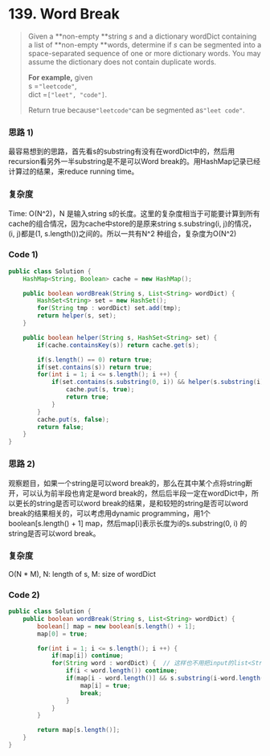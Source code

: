 # 139. Word Break

> Given a **non-empty **string _s_ and a dictionary wordDict containing a list of **non-empty **words, determine if _s_ can be segmented into a space-separated sequence of one or more dictionary words. You may assume the dictionary does not contain duplicate words.
>
> **For example,** given  
> s =`"leetcode"`,  
> dict =`["leet", "code"]`.
>
> Return true because`"leetcode"`can be segmented as`"leet code"`.

### 思路 1\)

最容易想到的思路，首先看s的substring有没有在wordDict中的，然后用recursion看另外一半substring是不是可以Word break的。用HashMap记录已经计算过的结果，来reduce running time。

### 复杂度

Time: O\(N^2\)，N 是输入string s的长度。这里的复杂度相当于可能要计算到所有cache的组合情况，因为cache中store的是原来string s.substring\(i, j\)的情况，\(i, j\)都是\(1, s.length\(\)\)之间的。所以一共有N^2 种组合，复杂度为O\(N^2\)

### Code 1\)

```java
public class Solution {
    HashMap<String, Boolean> cache = new HashMap();

    public boolean wordBreak(String s, List<String> wordDict) {
        HashSet<String> set = new HashSet();
        for(String tmp : wordDict) set.add(tmp);
        return helper(s, set);
    }

    public boolean helper(String s, HashSet<String> set) {
        if(cache.containsKey(s)) return cache.get(s);

        if(s.length() == 0) return true;
        if(set.contains(s)) return true;
        for(int i = 1; i <= s.length(); i ++) {
            if(set.contains(s.substring(0, i)) && helper(s.substring(i), set)) {
                cache.put(s, true);
                return true; 
            }
        }
        cache.put(s, false);
        return false;
    }
}
```

### 思路 2\)

观察题目，如果一个string是可以word break的，那么在其中某个点将string断开，可以认为前半段也肯定是word break的，然后后半段一定在wordDict中，所以更长的string是否可以word break的结果，是和较短的string是否可以word break的结果相关的，可以考虑用dynamic programming，用1个boolean\[s.length\(\) + 1\] map，然后map\[i\]表示长度为i的s.substring\(0, i\) 的 string是否可以word break。

### 复杂度

O\(N \* M\),  N: length of s, M: size of wordDict

### Code 2\)

```java
public class Solution {
    public boolean wordBreak(String s, List<String> wordDict) {
        boolean[] map = new boolean[s.length() + 1];
        map[0] = true;

        for(int i = 1; i <= s.length(); i ++) {
            if(map[i]) continue;
            for(String word : wordDict) {  // 这样也不用把input的list<String>加入到1个set中来lookup了
                if(i < word.length()) continue;
                if(map[i - word.length()] && s.substring(i-word.length(), i).equals(word)) {
                    map[i] = true;
                    break;
                }
            }
        }

        return map[s.length()];
    }
}
```



